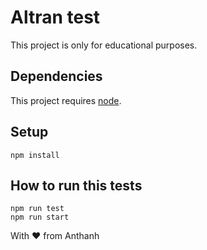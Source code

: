 # Altran test

This project is only for educational purposes.

## Dependencies

This project requires [node](http://nodejs.org).

## Setup

```
npm install
```

## How to run this tests

```
npm run test
npm run start
```

With ♥ from Anthanh
